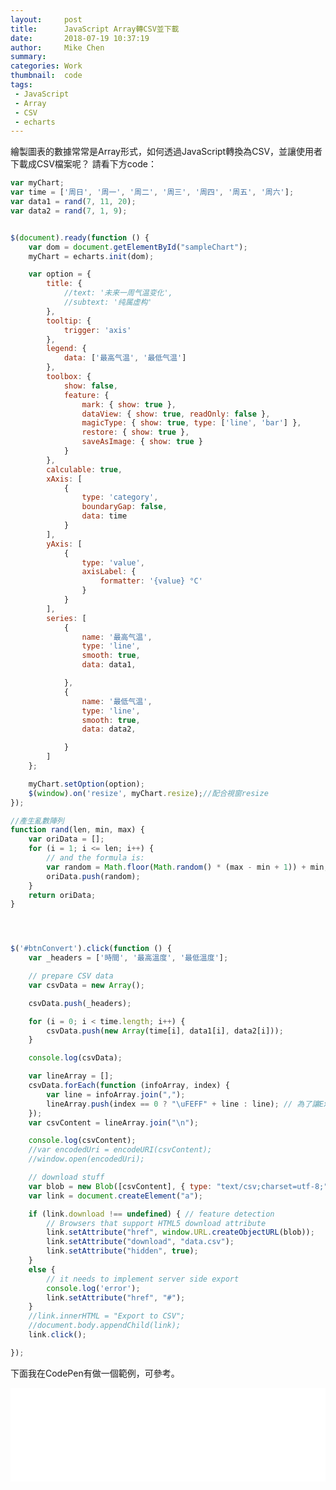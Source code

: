 ```yaml
---
layout:     post
title:      JavaScript Array轉CSV並下載
date:       2018-07-19 10:37:19
author:     Mike Chen
summary:    
categories: Work
thumbnail:  code
tags:
 - JavaScript
 - Array
 - CSV
 - echarts
---
```


繪製圖表的數據常常是Array形式，如何透過JavaScript轉換為CSV，並讓使用者下載成CSV檔案呢？
請看下方code：

```javascript
var myChart;
var time = ['周日', '周一', '周二', '周三', '周四', '周五', '周六'];
var data1 = rand(7, 11, 20);
var data2 = rand(7, 1, 9);


$(document).ready(function () {
    var dom = document.getElementById("sampleChart");
    myChart = echarts.init(dom);

    var option = {
        title: {
            //text: '未来一周气温变化',
            //subtext: '纯属虚构'
        },
        tooltip: {
            trigger: 'axis'
        },
        legend: {
            data: ['最高气温', '最低气温']
        },
        toolbox: {
            show: false,
            feature: {
                mark: { show: true },
                dataView: { show: true, readOnly: false },
                magicType: { show: true, type: ['line', 'bar'] },
                restore: { show: true },
                saveAsImage: { show: true }
            }
        },
        calculable: true,
        xAxis: [
            {
                type: 'category',
                boundaryGap: false,
                data: time
            }
        ],
        yAxis: [
            {
                type: 'value',
                axisLabel: {
                    formatter: '{value} °C'
                }
            }
        ],
        series: [
            {
                name: '最高气温',
                type: 'line',
                smooth: true,
                data: data1,

            },
            {
                name: '最低气温',
                type: 'line',
                smooth: true,
                data: data2,

            }
        ]
    };

    myChart.setOption(option);
    $(window).on('resize', myChart.resize);//配合視窗resize
});

//產生亂數陣列
function rand(len, min, max) {
    var oriData = [];
    for (i = 1; i <= len; i++) {
        // and the formula is:
        var random = Math.floor(Math.random() * (max - min + 1)) + min;
        oriData.push(random);
    }
    return oriData;
}




$('#btnConvert').click(function () {
    var _headers = ['時間', '最高溫度', '最低溫度'];

    // prepare CSV data
    var csvData = new Array();

    csvData.push(_headers);

    for (i = 0; i < time.length; i++) {
        csvData.push(new Array(time[i], data1[i], data2[i]));
    }

    console.log(csvData);

    var lineArray = [];
    csvData.forEach(function (infoArray, index) {
        var line = infoArray.join(",");
        lineArray.push(index == 0 ? "\uFEFF" + line : line); // 為了讓Excel開啟csv，需加上BOM：\uFEFF
    });
    var csvContent = lineArray.join("\n");

    console.log(csvContent);
    //var encodedUri = encodeURI(csvContent);
    //window.open(encodedUri);

    // download stuff
    var blob = new Blob([csvContent], { type: "text/csv;charset=utf-8;" });
    var link = document.createElement("a");

    if (link.download !== undefined) { // feature detection
        // Browsers that support HTML5 download attribute
        link.setAttribute("href", window.URL.createObjectURL(blob));
        link.setAttribute("download", "data.csv");
        link.setAttribute("hidden", true);
    }
    else {
        // it needs to implement server side export
        console.log('error');
        link.setAttribute("href", "#");
    }
    //link.innerHTML = "Export to CSV";
    //document.body.appendChild(link);
    link.click();

});

```

下面我在CodePen有做一個範例，可參考。

<div class="iframe-rwd">
    <iframe scrolling='no' title='Array TO CSV & download CSV file' src='//codepen.io/mikechen2017/embed/mjEQPE/?height=265&theme-id=0&default-tab=js,result&embed-version=2' frameborder='no' allowtransparency='true' allowfullscreen='true' style='width: 100%;'>See the Pen <a href='https://codepen.io/mikechen2017/pen/mjEQPE/'>Array TO CSV & download CSV file</a> by Mike Chen (<a href='https://codepen.io/mikechen2017'>@mikechen2017</a>) on <a href='https://codepen.io'>CodePen</a>.
</iframe>
</div>